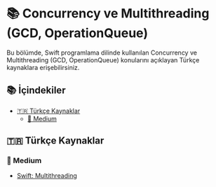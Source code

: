 # 📚 Concurrency ve Multithreading (GCD, OperationQueue)

Bu bölümde, Swift programlama dilinde kullanılan Concurrency ve Multithreading (GCD, OperationQueue) konularını açıklayan Türkçe kaynaklara erişebilirsiniz.

## 📚 İçindekiler

- <a href="#turkce-kaynaklar">🇹🇷 Türkçe Kaynaklar</a>
  - <a href="#medium">📝 Medium</a>

## 🇹🇷 Türkçe Kaynaklar

### 📝 Medium

- [Swift: Multithreading](https://medium.com/turkishkit/swift-multithreading-7271976adc85)
